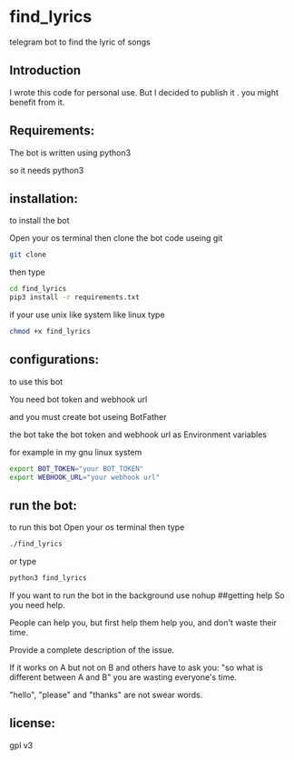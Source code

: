 # find_lyrics
telegram bot to find the lyric of songs
## Introduction
I wrote this code for personal use.
But I decided to publish it . you might benefit from it.

## Requirements:
The bot is written using python3

so it needs python3

## installation:
to install the bot

Open your os terminal
then clone the bot code useing git
``` bash
git clone 
```

then type
``` bash
cd find_lyrics
pip3 install -r requirements.txt
```
if your use unix like system like linux
type
``` bash
chmod +x find_lyrics
```
## configurations:

to use this bot

You need bot token and webhook url


and you must create bot useing BotFather 

the bot take the bot token and webhook url as Environment variables

for example
in my gnu linux system

``` bash
export BOT_TOKEN="your BOT_TOKEN"
export WEBHOOK_URL="your webhook url"
```

## run the bot:
to run this bot
Open your os terminal
then type
``` bash
./find_lyrics

```

or type
``` bash
python3 find_lyrics
```
If you want to run the bot in the background
use nohup
 ##getting help
So you need help.

People can help you, but first help them help you, and don't waste their time.

Provide a complete description of the issue.

If it works on A but not on B and others have to ask you: "so what is different between A and B" you are wasting everyone's time.

"hello", "please" and "thanks" are not swear words.
## license:
gpl v3


